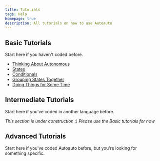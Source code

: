 ```yaml
---
title: Tutorials
tags: Help
homepage: true
description: All tutorials on how to use Autoauto
---
```


## Basic Tutorials

Start here if you haven't coded before.


- [Thinking About Autonomous](/tutorials/basic/thinking-about-auto)
- [States](/tutorials/basic/states)
- [Conditionals](/tutorials/basic/conditions)
- [Grouping States Together](/tutorials/basic/grouping-states)
- [Doing Things for Some Time](/tutorials/basic/doing-things-for-time)

## Intermediate Tutorials

Start here if you've coded in another language before.

*This section is under construction :) Please use the Basic tutorials for now*

## Advanced Tutorials

Start here if you've coded Autoauto before, but you're looking for something specific.
